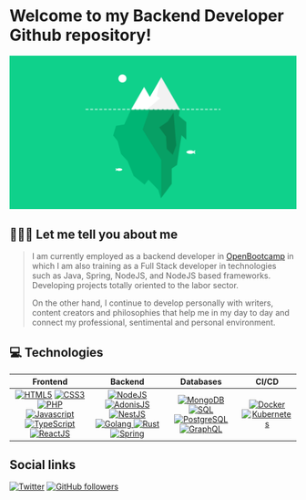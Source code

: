 # Welcome to my **Backend Developer** Github repository!

![Readme Header](./assets/backend-header.png)

## 🧑🏻‍💻 Let me tell you about me
> 
> I am currently employed as a backend developer in [OpenBootcamp](https://open-bootcamp.com/) in which I am also training as a Full Stack developer in technologies such as Java, Spring, NodeJS, and NodeJS based frameworks. Developing projects totally oriented to the labor sector.
> 
> On the other hand, I continue to develop personally with writers, content creators and philosophies that help me in my day to day and connect my professional, sentimental and personal environment.


## 💻 Technologies
|Frontend|Backend|Databases|CI/CD|
|:-:|:-:|:-:|:-:|
|[![HTML5](https://img.shields.io/static/v1?label=&message=HTML5&color=E34F26&logo=HTML5&logoColor=FFFFFF)]() [![CSS3](https://img.shields.io/static/v1?label=&message=CSS3&color=1572B6&logo=CSS3&logoColor=FFFFFF) ]() [![PHP](https://img.shields.io/static/v1?label=&message=PHP&color=777BB4&logo=PHP&logoColor=FFFFFF) ]() [![Javascript](https://img.shields.io/static/v1?label=&message=JavaScript&color=F7DF1E&logo=Javascript&logoColor=FFFFFF) ]() [![TypeScript](https://img.shields.io/static/v1?label=&message=TypeScript&color=3178C6&logo=Typescript&logoColor=FFFFFF) ]() [![ReactJS](https://img.shields.io/static/v1?label=&message=ReactJS&color=61DAFB&logo=react&logoColor=FFFFFF) ]()|[![NodeJS](https://img.shields.io/static/v1?label=&message=NodeJS&color=339933&logo=NODE.js&logoColor=FFFFFF) ]() [![AdonisJS](https://img.shields.io/static/v1?label=&message=AdonisJS&color=5A45FF&logo=adonisjs&logoColor=FFFFFF) ]() [![NestJS](https://img.shields.io/static/v1?label=&message=NestJS&color=E0234E&logo=nestjs&logoColor=FFFFFF) ]() [![Golang](https://img.shields.io/static/v1?label=&message=Golang&color=00ADD8&logo=Go&logoColor=FFFFFF) ]() [![Rust](https://img.shields.io/static/v1?label=&message=Rust&color=000000&logo=Rust&logoColor=FFFFFF)]() [![Spring](https://img.shields.io/static/v1?label=&message=Spring&color=6DB33F&logo=Spring&logoColor=FFFFFF)]()|[![MongoDB](https://img.shields.io/static/v1?label=&message=MongoDB&color=47A248&logo=MongoDB&logoColor=FFFFFF)]() [![SQL](https://img.shields.io/static/v1?label=&message=SQL&color=4479A1&logo=mySQL&logoColor=FFFFFF)]() [![PostgreSQL](https://img.shields.io/static/v1?label=&message=PostgreSQL&color=4169E1&logo=postgresql&logoColor=FFFFFF)]() [![GraphQL](https://img.shields.io/static/v1?label=&message=GraphQL&color=E10098&logo=GraphQL&logoColor=FFFFFF)]()|[![Docker](https://img.shields.io/static/v1?label=&message=Docker&color=2496ED&logo=docker&logoColor=FFFFFF)]() [![Kubernetes](https://img.shields.io/static/v1?label=&message=Kubernetes&color=326CE5&logo=kubernetes&logoColor=FFFFFF)]()|

## Social links

[![Twitter](https://img.shields.io/twitter/follow/tucolegadev?label=Twitter&style=social)](https://twitter.com/tucolegadev) 
[![GitHub followers](https://img.shields.io/github/followers/TuColegaDev?label=Github&style=social)](https://github.com/TuColegaDev) 




